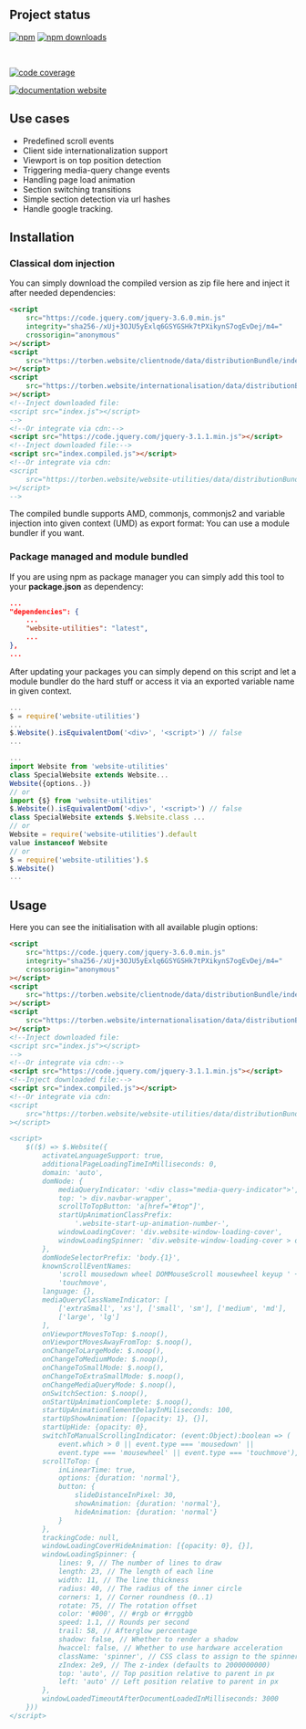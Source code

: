 <!-- !/usr/bin/env markdown
-*- coding: utf-8 -*-
region header
Copyright Torben Sickert (info["~at~"]torben.website) 16.12.2012

License
-------

This library written by Torben Sickert stand under a creative commons naming
3.0 unported license. See https://creativecommons.org/licenses/by/3.0/deed.de
endregion -->

Project status
--------------

[![npm](https://img.shields.io/npm/v/website-utilities?color=%23d55e5d&label=npm%20package%20version&logoColor=%23d55e5d)](https://www.npmjs.com/package/website-utilities)
[![npm downloads](https://img.shields.io/npm/dy/website-utilities.svg)](https://www.npmjs.com/package/website-utilities)

[![<LABEL>](https://github.com/thaibault/website-utilities/actions/workflows/build.yaml/badge.svg)](https://github.com/thaibault/website-utilities/actions/workflows/build.yaml)
[![<LABEL>](https://github.com/thaibault/website-utilities/actions/workflows/test.yaml/badge.svg)](https://github.com/thaibault/website-utilities/actions/workflows/test.yaml)
[![<LABEL>](https://github.com/thaibault/website-utilities/actions/workflows/test-coverage-report.yaml/badge.svg)](https://github.com/thaibault/website-utilities/actions/workflows/test-coverage-report.yaml)
[![<LABEL>](https://github.com/thaibault/website-utilities/actions/workflows/check-types.yaml/badge.svg)](https://github.com/thaibault/website-utilities/actions/workflows/check-types.yaml)
[![<LABEL>](https://github.com/thaibault/website-utilities/actions/workflows/lint.yaml/badge.svg)](https://github.com/thaibault/website-utilities/actions/workflows/lint.yaml)

[![code coverage](https://coveralls.io/repos/github/thaibault/website-utilities/badge.svg)](https://coveralls.io/github/thaibault/website-utilities)

[![documentation website](https://img.shields.io/website-up-down-green-red/https/torben.website/website-utilities.svg?label=documentation-website)](https://torben.website/website-utilities)

<!--|deDE:Einsatzmöglichkeiten-->
Use cases
---------

<ul>
    <li>Predefined scroll events<!--deDE:Vordefinierte Scroll-Events--></li>
    <li>
        Client side internationalization support
        <!--deDE:Klientseitiger Internationalisierungs-Support-->
    </li>
    <li>
        Viewport is on top position detection
        <!--deDE:
            Erkennung wenn der sichbare Bereich der Website am obigen Rand ist
            und setzten entsprechender Events
        -->
    </li>
    <li>
        Triggering media-query change events
        <!--deDE:
            Auslösen von definierten Events wenn media-querys im responsive
             Design gewechselt werden.
        -->
    </li>
    <li>
        Handling page load animation
        <!--deDE:
            Ermöglichen von Animationen während die Webanwendung im Hintergrund
            geladen wird.
        -->
    </li>
    <li>
        Section switching transitions
        <!--deDE:Animationen zum Übergang einzelner Sektionen-->
    </li>
    <li>
        Simple section detection via url hashes
        <!--deDE:Erkennung der aktuellen Sektion anhand url Hashes-->
    </li>
    <li>Handle google tracking.<!--deDE:Verbindung zu google tracking.--></li>
</ul>

<!--Place for automatic generated table of contents.-->
<div class="doc-toc" style="display:none">
    <!--|deDE:Inhalt-->
    <h2 id="content">Content</h2>
</div>

<!--|deDE:Installation-->
Installation
------------

<!--|deDE:Klassische Dom-Integration-->
### Classical dom injection

You can simply download the compiled version as zip file here and inject it
after needed dependencies:
<!--deDE:
    Du kannst einfach das Plugin als Zip-Archiv herunterladen und per
    Script-Tag in deine Webseite integrieren:
-->

```HTML
<script
    src="https://code.jquery.com/jquery-3.6.0.min.js"
    integrity="sha256-/xUj+3OJU5yExlq6GSYGSHk7tPXikynS7ogEvDej/m4="
    crossorigin="anonymous"
></script>
<script
    src="https://torben.website/clientnode/data/distributionBundle/index.js"
></script>
<script
    src="https://torben.website/internationalisation/data/distributionBundle/index.js"
></script>
<!--Inject downloaded file:
<script src="index.js"></script>
-->
<!--Or integrate via cdn:-->
<script src="https://code.jquery.com/jquery-3.1.1.min.js"></script>
<!--Inject downloaded file:-->
<script src="index.compiled.js"></script>
<!--Or integrate via cdn:
<script
    src="https://torben.website/website-utilities/data/distributionBundle/index.js"
></script>
-->
```

The compiled bundle supports AMD, commonjs, commonjs2 and variable injection
into given context (UMD) as export format: You can use a module bundler if you
want.
<!--deDE:
    Das kompilierte Bundle unterstützt AMD, commonjs, commonjs2 und
    Variable-Injection in den gegebenen Context (UMD) als Export-Format:
    Dadurch können verschiedene Module-Bundler genutzt werden.
-->

<!--|deDE:Paket-Management und Modul-Komposition-->
### Package managed and module bundled

If you are using npm as package manager you can simply add this tool to your
**package.json** as dependency:
<!--deDE:
    Nutzt du npm als Paket-Manager, dann solltest du einfach deine
    <strong>package.json</strong> erweitern:
-->

```JSON
...
"dependencies": {
    ...
    "website-utilities": "latest",
    ...
},
...
```

After updating your packages you can simply depend on this script and let
a module bundler do the hard stuff or access it via an exported variable name
in given context.
<!--deDE:
    Nach einem Update deiner Pakete kannst du dieses Plugin einfach in deine
    JavaScript-Module importieren oder die exportierte Variable im gegebenen
    Context referenzieren.
-->

```JavaScript
...
$ = require('website-utilities')
...
$.Website().isEquivalentDom('<div>', '<script>') // false
...

...
import Website from 'website-utilities'
class SpecialWebsite extends Website...
Website({options..})
// or
import {$} from 'website-utilities'
$.Website().isEquivalentDom('<div>', '<script>') // false
class SpecialWebsite extends $.Website.class ...
// or
Website = require('website-utilities').default
value instanceof Website
// or
$ = require('website-utilities').$
$.Website()
...
```

<!--deDE:Verwendung-->
Usage
-----

Here you can see the initialisation with all available plugin options:
<!--deDE:
    Hier werden alle möglichen Optionen die beim Initialisieren des Plugins
    gesetzt werden können angegeben:
-->

```HTML
<script
    src="https://code.jquery.com/jquery-3.6.0.min.js"
    integrity="sha256-/xUj+3OJU5yExlq6GSYGSHk7tPXikynS7ogEvDej/m4="
    crossorigin="anonymous"
></script>
<script
    src="https://torben.website/clientnode/data/distributionBundle/index.js"
></script>
<script
    src="https://torben.website/internationalisation/data/distributionBundle/index.js"
></script>
<!--Inject downloaded file:
<script src="index.js"></script>
-->
<!--Or integrate via cdn:-->
<script src="https://code.jquery.com/jquery-3.1.1.min.js"></script>
<!--Inject downloaded file:-->
<script src="index.compiled.js"></script>
<!--Or integrate via cdn:
<script
    src="https://torben.website/website-utilities/data/distributionBundle/index.js"
></script>

<script>
    $(($) => $.Website({
        activateLanguageSupport: true,
        additionalPageLoadingTimeInMilliseconds: 0,
        domain: 'auto',
        domNode: {
            mediaQueryIndicator: '<div class="media-query-indicator">',
            top: '> div.navbar-wrapper',
            scrollToTopButton: 'a[href="#top"]',
            startUpAnimationClassPrefix:
                '.website-start-up-animation-number-',
            windowLoadingCover: 'div.website-window-loading-cover',
            windowLoadingSpinner: 'div.website-window-loading-cover > div'
        },
        domNodeSelectorPrefix: 'body.{1}',
        knownScrollEventNames:
            'scroll mousedown wheel DOMMouseScroll mousewheel keyup ' +
            'touchmove',
        language: {},
        mediaQueryClassNameIndicator: [
            ['extraSmall', 'xs'], ['small', 'sm'], ['medium', 'md'],
            ['large', 'lg']
        ],
        onViewportMovesToTop: $.noop(),
        onViewportMovesAwayFromTop: $.noop(),
        onChangeToLargeMode: $.noop(),
        onChangeToMediumMode: $.noop(),
        onChangeToSmallMode: $.noop(),
        onChangeToExtraSmallMode: $.noop(),
        onChangeMediaQueryMode: $.noop(),
        onSwitchSection: $.noop(),
        onStartUpAnimationComplete: $.noop(),
        startUpAnimationElementDelayInMiliseconds: 100,
        startUpShowAnimation: [{opacity: 1}, {}],
        startUpHide: {opacity: 0},
        switchToManualScrollingIndicator: (event:Object):boolean => (
            event.which > 0 || event.type === 'mousedown' ||
            event.type === 'mousewheel' || event.type === 'touchmove'),
        scrollToTop: {
            inLinearTime: true,
            options: {duration: 'normal'},
            button: {
                slideDistanceInPixel: 30,
                showAnimation: {duration: 'normal'},
                hideAnimation: {duration: 'normal'}
            }
        },
        trackingCode: null,
        windowLoadingCoverHideAnimation: [{opacity: 0}, {}],
        windowLoadingSpinner: {
            lines: 9, // The number of lines to draw
            length: 23, // The length of each line
            width: 11, // The line thickness
            radius: 40, // The radius of the inner circle
            corners: 1, // Corner roundness (0..1)
            rotate: 75, // The rotation offset
            color: '#000', // #rgb or #rrggbb
            speed: 1.1, // Rounds per second
            trail: 58, // Afterglow percentage
            shadow: false, // Whether to render a shadow
            hwaccel: false, // Whether to use hardware acceleration
            className: 'spinner', // CSS class to assign to the spinner
            zIndex: 2e9, // The z-index (defaults to 2000000000)
            top: 'auto', // Top position relative to parent in px
            left: 'auto' // Left position relative to parent in px
        },
        windowLoadedTimeoutAfterDocumentLoadedInMilliseconds: 3000
    }))
</script>
```

<!-- region modline
vim: set tabstop=4 shiftwidth=4 expandtab:
vim: foldmethod=marker foldmarker=region,endregion:
endregion -->

